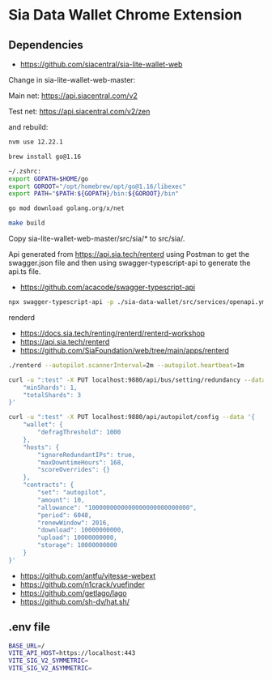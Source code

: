 # Sia Data Wallet Chrome Extension

## Dependencies

- https://github.com/siacentral/sia-lite-wallet-web

Change in sia-lite-wallet-web-master:

Main net: https://api.siacentral.com/v2

Test net: https://api.siacentral.com/v2/zen

and rebuild:

```bash
nvm use 12.22.1

brew install go@1.16

~/.zshrc:
export GOPATH=$HOME/go
export GOROOT="/opt/homebrew/opt/go@1.16/libexec"
export PATH="$PATH:${GOPATH}/bin:${GOROOT}/bin"

go mod download golang.org/x/net

make build

```

Copy sia-lite-wallet-web-master/src/sia/* to src/sia/.

Api generated from https://api.sia.tech/renterd using Postman to get the swagger.json file and then using swagger-typescript-api to generate the api.ts file.

- https://github.com/acacode/swagger-typescript-api

```bash
npx swagger-typescript-api -p ./sia-data-wallet/src/services/openapi.yml -o ./sia-data-wallet/src/services -n api.ts --extract-response-error --extract-request-body --extract-request-params
```
renderd
- https://docs.sia.tech/renting/renterd/renterd-workshop
- https://api.sia.tech/renterd
- https://github.com/SiaFoundation/web/tree/main/apps/renterd

```bash
./renterd --autopilot.scannerInterval=2m --autopilot.heartbeat=1m
```

```bash
curl -u ":test" -X PUT localhost:9880/api/bus/setting/redundancy --data '{
    "minShards": 1,
    "totalShards": 3
}'
```

```bash
curl -u ":test" -X PUT localhost:9880/api/autopilot/config --data '{
    "wallet": {
        "defragThreshold": 1000
    },
    "hosts": {
        "ignoreRedundantIPs": true,
        "maxDowntimeHours": 168,
        "scoreOverrides": {}
    },
    "contracts": {
        "set": "autopilot",
        "amount": 10,
        "allowance": "1000000000000000000000000000",
        "period": 6048,
        "renewWindow": 2016,
        "download": 10000000000,
        "upload": 10000000000,
        "storage": 10000000000
    }
}'
```

- https://github.com/antfu/vitesse-webext
- https://github.com/n1crack/vuefinder
- https://github.com/getlago/lago
- https://github.com/sh-dv/hat.sh/

## .env file
    
```bash
BASE_URL=/
VITE_API_HOST=https://localhost:443
VITE_SIG_V2_SYMMETRIC=
VITE_SIG_V2_ASYMMETRIC=
```
